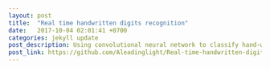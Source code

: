 ```yaml
---
layout: post
title:  "Real time handwritten digits recognition"
date:   2017-10-04 02:01:41 +0700
categories: jekyll update
post_description: Using convolutional neural network to classify hand-written digits with Pytorch.
post_link: https://github.com/Aleadinglight/Real-time-handwritten-digits-recognition
---
```

